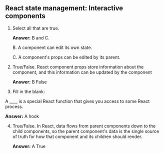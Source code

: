 ## React state management: Interactive components

1.  Select all that are true.

    **Answer:** B and C.

    B. A component can edit its own state.

    C. A component's props can be edited by its parent.

2. True/False. React component props store information about the component, and this information can be updated by the component

   **Answer:** B False
   
3. Fill in the blank:

A  ____  is a special React function that gives you access to some React process.

   **Answer:** A hook
   
4. True/False. In React, data flows from parent components down to the child components, so the parent component's data is the single source of truth for how that component and its children should render.

   **Answer:** A True

